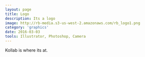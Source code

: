 ```yaml
---
layout: page
title: Logo
description: Its a logo
image: http://rb-media.s3-us-west-2.amazonaws.com/rb_logo1.png
category: 'graphics'
date: 2016-03-03
tools: Illustrator, Photoshop, Camera
---
```


Kollab is where its at.
